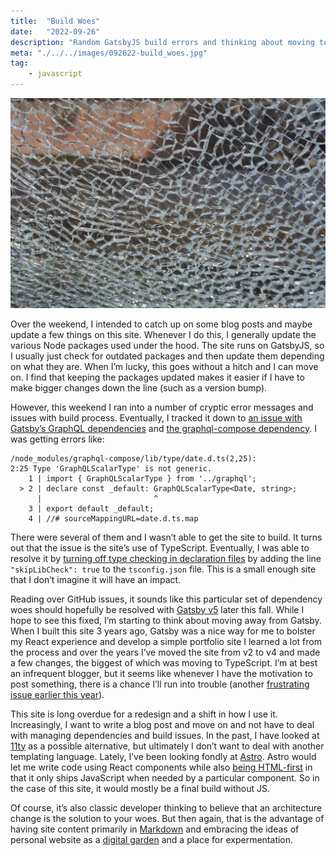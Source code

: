 ```yaml
---
title:  "Build Woes"
date:   "2022-09-26"
description: "Random GatsbyJS build errors and thinking about moving to Astro.build."
meta: "./../../images/092622-build_woes.jpg"
tag: 
    - javascript
---
```


![photo of broken glass, or the state of my node_modules](./../../images/092622-build_woes.jpg)

Over the weekend, I intended to catch up on some blog posts and maybe update a few things on this site. Whenever I do this, I generally update the various Node packages used under the hood. The site runs on GatsbyJS, so I usually just check for outdated packages and then update them depending on what they are. When I’m lucky, this goes without a hitch and I can move on. I find that keeping the packages updated makes it easier if I have to make bigger changes down the line (such as a version bump).

However, this weekend I ran into a number of cryptic error messages and issues with build process. Eventually, I tracked it down to [an issue with Gatsby’s GraphQL dependencies](https://github.com/gatsbyjs/gatsby/issues/35212) and [the graphql-compose dependency](https://github.com/graphql-compose/graphql-compose/issues/374). I was getting errors like:

```
/node_modules/graphql-compose/lib/type/date.d.ts(2,25):
2:25 Type 'GraphQLScalarType' is not generic.
    1 | import { GraphQLScalarType } from '../graphql';
  > 2 | declare const _default: GraphQLScalarType<Date, string>;
      |                         ^
    3 | export default _default;
    4 | //# sourceMappingURL=date.d.ts.map
```

There were several of them and I wasn’t able to get the site to build. It turns out that the issue is the site’s use of TypeScript. Eventually, I was able to resolve it by [turning off type checking in declaration files](https://www.typescriptlang.org/tsconfig#skipLibCheck) by adding the line `"skipLibCheck": true` to the `tsconfig.json` file. This is a small enough site that I don’t imagine it will have an impact.

Reading over GitHub issues, it sounds like this particular set of dependency woes should hopefully be resolved with [Gatsby v5](https://github.com/gatsbyjs/gatsby/discussions/36609) later this fall. While I hope to see this fixed, I’m starting to think about moving away from Gatsby. When I built this site 3 years ago, Gatsby was a nice way for me to bolster my React experience and develop a simple portfolio site I learned a lot from the process and over the years I’ve moved the site from v2 to v4 and made a few changes, the biggest of which was moving to TypeScript. I’m at best an infrequent blogger, but it seems like whenever I have the motivation to post something, there is a chance I’ll run into trouble (another [frustrating issue earlier this year](https://github.com/gatsbyjs/gatsby/issues/33738)).

This site is long overdue for a redesign and a shift in how I use it. Increasingly, I want to write a blog post and move on and not have to deal with managing dependencies and build issues. In the past, I have looked at [11ty](https://www.11ty.dev/)  as a possible alternative, but ultimately I don’t want to deal with another templating language. Lately, I’ve been looking fondly at [Astro](https://astro.build). Astro would let me write code using React components while also [being HTML-first](https://astro.build/blog/introducing-astro/) in that it only ships JavaScript when needed by a particular component. So in the case of this site, it would mostly be a final build without JS.

Of course, it’s also classic developer thinking to believe that an architecture change is the solution to your woes. But then again, that is the advantage of having site content primarily in [Markdown](https://www.markdownguide.org/getting-started/) and embracing the ideas of personal website as a [digital garden](https://maggieappleton.com/garden-history) and a place for expermentation.